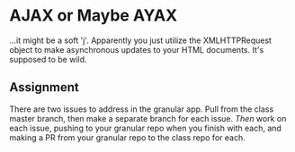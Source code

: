 # AJAX or Maybe AYAX

...it might be a soft 'j'. Apparently you just utilize the XMLHTTPRequest object to make asynchronous updates
to your HTML documents. It's supposed to be wild.

## Assignment

There are two issues to address in the granular app. Pull from the class master branch, then make
a separate branch for each issue. *Then* work on each issue, pushing to your granular repo when you finish with each,
and making a PR from your granular repo to the class repo for each.
